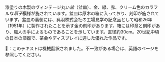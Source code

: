<p>漆塗りの木製のヴィンテージ丸い<em>盆</em>（盆皿）、金、緑、赤、クリーム色のカラフルな<em>扇子</em>模様が施されています。盆皿は原木の箱に入っており、刻印が施されています。盆皿の裏側には、呉羽株式会社の工場見学の記念品として昭和26年（1951年）に製作されたことを示す金の刻印があります。箱には印章と刻印があり、職人の手によるものであることを示しています。直径約30cm。20世紀中頃の日本の漆器で、茶会やディスプレイに適した優れた作品です。</p>
👾：このテキストは機械翻訳されました。不一致がある場合は、英語のページを参照してください。
